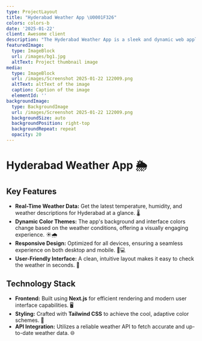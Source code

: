 ```yaml
---
type: ProjectLayout
title: "Hyderabad Weather App \U0001F326️"
colors: colors-b
date: '2025-01-22'
client: Awesome client
description: "The Hyderabad Weather App is a sleek and dynamic web application that provides real-time weather updates for Hyderabad, Telangana. Designed with a focus on user experience, this app features cool, visually pleasing colors that adapt dynamically to reflect the current weather conditions. \U0001F308"
featuredImage:
  type: ImageBlock
  url: /images/bg1.jpg
  altText: Project thumbnail image
media:
  type: ImageBlock
  url: /images/Screenshot 2025-01-22 122009.png
  altText: altText of the image
  caption: Caption of the image
  elementId: ''
backgroundImage:
  type: BackgroundImage
  url: /images/Screenshot 2025-01-22 122009.png
  backgroundSize: auto
  backgroundPosition: right-top
  backgroundRepeat: repeat
  opacity: 20
---
```

# Hyderabad Weather App 🌦️



## Key Features
- **Real-Time Weather Data:** Get the latest temperature, humidity, and weather descriptions for Hyderabad at a glance. 🌡️
- **Dynamic Color Themes:** The app's background and interface colors change based on the weather conditions, offering a visually engaging experience. ☀️🌧️
- **Responsive Design:** Optimized for all devices, ensuring a seamless experience on both desktop and mobile. 📱💻
- **User-Friendly Interface:** A clean, intuitive layout makes it easy to check the weather in seconds. 🚀

## Technology Stack
- **Frontend:** Built using **Next.js** for efficient rendering and modern user interface capabilities. 🖥️
- **Styling:** Crafted with **Tailwind CSS** to achieve the cool, adaptive color schemes. 🎨
- **API Integration:** Utilizes a reliable weather API to fetch accurate and up-to-date weather data. 🌐



